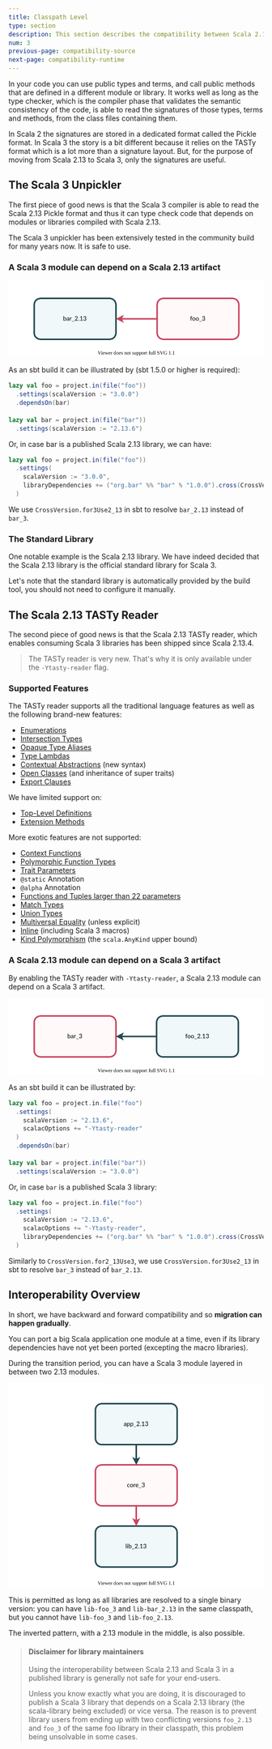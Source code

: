 ```yaml
---
title: Classpath Level
type: section
description: This section describes the compatibility between Scala 2.13 and Scala 3 class files.
num: 3
previous-page: compatibility-source
next-page: compatibility-runtime
---
```


In your code you can use public types and terms, and call public methods that are defined in a different module or library.
It works well as long as the type checker, which is the compiler phase that validates the semantic consistency of the code, is able to read the signatures of those types, terms and methods, from the class files containing them.

In Scala 2 the signatures are stored in a dedicated format called the Pickle format.
In Scala 3 the story is a bit different because it relies on the TASTy format which is a lot more than a signature layout.
But, for the purpose of moving from Scala 2.13 to Scala 3, only the signatures are useful.

## The Scala 3 Unpickler

The first piece of good news is that the Scala 3 compiler is able to read the Scala 2.13 Pickle format and thus it can type check code that depends on modules or libraries compiled with Scala 2.13.

The Scala 3 unpickler has been extensively tested in the community build for many years now. It is safe to use.

### A Scala 3 module can depend on a Scala 2.13 artifact

![Scala 3 module depending on a Scala 2.13 artifact](/resources/images/scala3-migration/compatibility-3-to-213.svg)

As an sbt build it can be illustrated by (sbt 1.5.0 or higher is required):

```scala
lazy val foo = project.in(file("foo"))
  .settings(scalaVersion := "3.0.0")
  .dependsOn(bar)

lazy val bar = project.in(file("bar"))
  .settings(scalaVersion := "2.13.6")
```

Or, in case bar is a published Scala 2.13 library, we can have:

```scala
lazy val foo = project.in(file("foo"))
  .settings(
    scalaVersion := "3.0.0",
    libraryDependencies += ("org.bar" %% "bar" % "1.0.0").cross(CrossVersion.for3Use2_13)
  )
```

We use `CrossVersion.for3Use2_13` in sbt to resolve `bar_2.13` instead of `bar_3`.

### The Standard Library

One notable example is the Scala 2.13 library.
We have indeed decided that the Scala 2.13 library is the official standard library for Scala 3.

Let's note that the standard library is automatically provided by the build tool, you should not need to configure it manually.

## The Scala 2.13 TASTy Reader

The second piece of good news is that the Scala 2.13 TASTy reader, which enables consuming Scala 3 libraries has been shipped since Scala 2.13.4.

> The TASTy reader is very new. That's why it is  only available under the `-Ytasty-reader` flag.

### Supported Features

The TASTy reader supports all the traditional language features as well as the following brand-new features:
- [Enumerations](http://dotty.epfl.ch/docs/reference/enums/enums.html)
- [Intersection Types](http://dotty.epfl.ch/docs/reference/new-types/intersection-types.html)
- [Opaque Type Aliases](http://dotty.epfl.ch/docs/reference/other-new-features/opaques.html)
- [Type Lambdas](http://dotty.epfl.ch/docs/reference/new-types/type-lambdas.html)
- [Contextual Abstractions](http://dotty.epfl.ch/docs/reference/contextual/motivation.html) (new syntax)
- [Open Classes](http://dotty.epfl.ch/docs/reference/other-new-features/open-classes.html) (and inheritance of super traits)
- [Export Clauses](http://dotty.epfl.ch/docs/reference/other-new-features/export.html)

We have limited support on:
- [Top-Level Definitions](http://dotty.epfl.ch/docs/reference/dropped-features/package-objects.html)
- [Extension Methods](http://dotty.epfl.ch/docs/reference/contextual/extension-methods.html)

More exotic features are not supported:
- [Context Functions](http://dotty.epfl.ch/docs/reference/contextual/context-functions.html)
- [Polymorphic Function Types](http://dotty.epfl.ch/docs/reference/new-types/polymorphic-function-types.html)
- [Trait Parameters](http://dotty.epfl.ch/docs/reference/other-new-features/trait-parameters.html)
- `@static` Annotation
- `@alpha` Annotation
- [Functions and Tuples larger than 22 parameters](https://dotty.epfl.ch/docs/reference/dropped-features/limit22.html)
- [Match Types](https://dotty.epfl.ch/docs/reference/new-types/match-types.html)
- [Union Types](https://dotty.epfl.ch/docs/reference/new-types/union-types.html)
- [Multiversal Equality](https://dotty.epfl.ch/docs/reference/contextual/multiversal-equality.html) (unless explicit)
- [Inline](https://dotty.epfl.ch/docs/reference/metaprogramming/inline.html) (including Scala 3 macros)
- [Kind Polymorphism](https://dotty.epfl.ch/docs/reference/other-new-features/kind-polymorphism.html) (the `scala.AnyKind` upper bound)

### A Scala 2.13 module can depend on a Scala 3 artifact

By enabling the TASTy reader with `-Ytasty-reader`, a Scala 2.13 module can depend on a Scala 3 artifact.

![Scala 2 module depending on a Scala 3 artifact](/resources/images/scala3-migration/compatibility-213-to-3.svg)

As an sbt build it can be illustrated by:

```scala
lazy val foo = project.in.file("foo")
  .settings(
    scalaVersion := "2.13.6",
    scalacOptions += "-Ytasty-reader"
  )
  .dependsOn(bar)

lazy val bar = project.in(file("bar"))
  .settings(scalaVersion := "3.0.0")
```

Or, in case `bar` is a published Scala 3 library:

```scala
lazy val foo = project.in.file("foo")
  .settings(
    scalaVersion := "2.13.6",
    scalacOptions += "-Ytasty-reader",
    libraryDependencies += ("org.bar" %% "bar" % "1.0.0").cross(CrossVersion.for2_13Use3)
  )
```

Similarly to `CrossVersion.for2_13Use3`, we use `CrossVersion.for3Use2_13` in sbt to resolve `bar_3` instead of `bar_2.13`.

## Interoperability Overview

In short, we have backward and forward compatibility and so **migration can happen gradually**.

You can port a big Scala application one module at a time, even if its library dependencies have not yet been ported (excepting the macro libraries).

During the transition period, you can have a Scala 3 module layered in between two 2.13 modules.

![Sandwich pattern](/resources/images/scala3-migration/compatibility-sandwich.svg)

This is permitted as long as all libraries are resolved to a single binary version: you can have `lib-foo_3` and `lib-bar_2.13` in the same classpath, but you cannot have `lib-foo_3` and `lib-foo_2.13`.

The inverted pattern, with a 2.13 module in the middle, is also possible.

> #### Disclaimer for library maintainers
> 
> Using the interoperability between Scala 2.13 and Scala 3 in a published library is generally not safe for your end-users.
> 
> Unless you know exactly what you are doing, it is discouraged to publish a Scala 3 library that depends on a Scala 2.13 library (the scala-library being excluded) or vice versa.
> The reason is to prevent library users from ending up with two conflicting versions `foo_2.13` and `foo_3` of the same foo library in their classpath, this problem being unsolvable in some cases.
